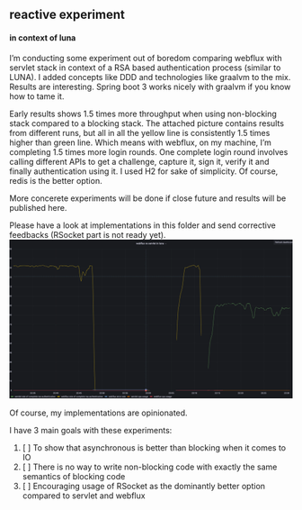 ## reactive experiment

#### in context of luna

I’m conducting some experiment out of boredom comparing webflux with servlet stack in context of a RSA based authentication process (similar to LUNA).
I added concepts like DDD and technologies like graalvm to the mix.
Results are interesting.
Spring boot 3 works nicely with graalvm if you know how to tame it.

Early results shows 1.5 times more throughput when using non-blocking stack compared to a blocking stack.
The attached picture contains results from different runs, but all in all the yellow line is consistently 1.5 times higher than green line.
Which means with webflux, on my machine, I’m completing 1.5 times more login rounds.
One complete login round involves calling different APIs to get a challenge, capture it, sign it, verify it and finally authentication using it.
I used H2 for sake of simplicity. Of course, redis is the better option.

More concerete experiments will be done if close future and results will be published here.

Please have a look at implementations in this folder and send corrective feedbacks (RSocket part is not ready yet).
![img.png](img.png)

Of course, my implementations are opinionated.

I have 3 main goals with these experiments:

1. [ ]  To show that asynchronous is better than blocking when it comes to IO
2. [ ]  There is no way to write non-blocking code with exactly the same semantics of blocking code
3. [ ]  Encouraging usage of RSocket as the dominantly better option compared to servlet and webflux
